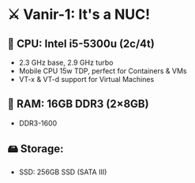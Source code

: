 # ⚔️ Vanir-1: It's a NUC!

## 🧠 CPU: Intel i5-5300u (2c/4t)
- 2.3 GHz base, 2.9 GHz turbo
- Mobile CPU 15w TDP, perfect for Containers & VMs
- VT-x & VT-d support for Virtual Machines

## 🧠 RAM: 16GB DDR3 (2×8GB)
- DDR3-1600

## 🖴 Storage:
- SSD: 256GB SSD (SATA III)